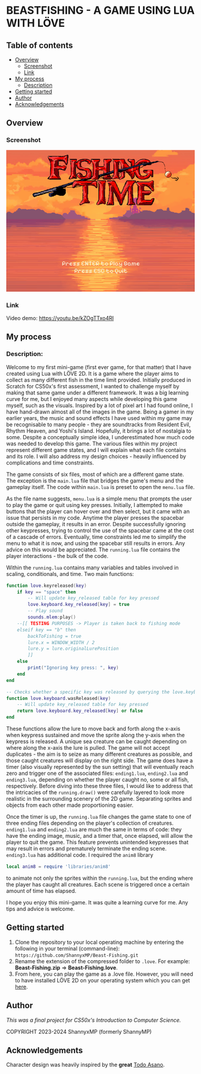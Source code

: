 # BEASTFISHING - A GAME USING LUA WITH LÖVE

## Table of contents

- [Overview](#overview)
    - [Screenshot](#screenshot) 
    - [Link](#link)
- [My process](#my-process)
    - [Description](#description)
- [Getting started](#getting-started)
- [Author](#author)
- [Acknowledgements](#acknowledgements)

## Overview

### Screenshot

![Screenshot of Beast Fishing's main menu](./sprites/menu.png)

### Link

Video demo: https://youtu.be/kZOgTTxo4RI

## My process

### Description:

Welcome to my first mini-game (first ever game, for that matter) that I have created using Lua with LÖVE 2D. It is a game where the player aims to collect as many different fish in the time limit provided. Initially produced in Scratch for CS50x's first assessment, I wanted to challenge myself by making that same game under a different framework. It was a big learning curve for me, but I enjoyed many aspects while developing this game myself, such as the visuals. Inspired by a lot of pixel art I had found online, I have hand-drawn almost all of the images in the game. Being a gamer in my earlier years, the music and sound effects I have used within my game may be recognisable to many people - they are soundtracks from Resident Evil, Rhythm Heaven, and Yoshi's Island. Hopefully, it brings a lot of nostalgia to some. Despite a conceptually simple idea, I underestimated how much code was needed to develop this game. The various files within my project represent different game states, and I will explain what each file contains and its role. I will also address my design choices - heavily influenced by complications and time constraints. 

The game consists of six files, most of which are a different game state. The exception is the `main.lua` file that bridges the game's menu and the gameplay itself. The code within `main.lua` is preset to open the `menu.lua` file. 

As the file name suggests, `menu.lua` is a simple menu that prompts the user to play the game or quit using key presses. Initially, I attempted to make buttons that the player can hover over and then select, but it came with an issue that persists in my code. Anytime the player presses the spacebar outside the gameplay, it results in an error. Despite successfully ignoring other keypresses, trying to control the use of the spacebar came at the cost of a cascade of errors. Eventually, time constraints led me to simplify the menu to what it is now, and using the spacebar still results in errors. Any advice on this would be appreciated. The `running.lua` file contains the player interactions - the bulk of the code.

Within the `running.lua` contains many variables and tables involved in scaling, conditionals, and time. Two main functions: 
```lua
function love.keyreleased(key)
    if key == "space" then
        -- Will update key_released table for key pressed
        love.keyboard.key_released[key] = true
        -- Play sound
        sounds.mlem:play()
    --[[ TESTING PURPOSES -> Player is taken back to fishing mode
    elseif key == "b" then 
        backToFishing = true
        lure.x = WINDOW_WIDTH / 2
        lure.y = lure.originalLurePosition
        ]]
    else
        print("Ignoring key press: ", key)
    end
end
```  
```lua
-- Checks whether a specific key was released by querying the love.keyboard.key_released table
function love.keyboard.wasReleased(key)
    -- Will update key_released table for key pressed
    return love.keyboard.key_released[key] or false
end
```
These functions allow the lure to move back and forth along the x-axis when keypress sustained and move the sprite along the y-axis when the keypress is released. A unique sea creature can be caught depending on where along the x-axis the lure is pulled. The game will not accept duplicates - the aim is to seize as many different creatures as possible, and those caught creatures will display on the right side. The game does have a timer (also visually represented by the sun setting) that will eventually reach zero and trigger one of the associated files: `ending1.lua`, `ending2.lua` and `ending3.lua`, depending on whether the player caught no, some or all fish, respectively. Before diving into these three files, I would like to address that the intricacies of the ```running.draw()``` were carefully layered to look more realistic in the surrounding scenery of the 2D game. Separating sprites and objects from each other made proportioning easier.

Once the timer is up, the `running.lua` file changes the game state to one of three ending files depending on the player's collection of creatures. `ending1.lua` and `ending2.lua` are much the same in terms of code: they have the ending image, music, and a timer that, once elapsed, will allow the player to quit the game. This feature prevents unintended keypresses that may result in errors and prematurely terminate the ending scene. `ending3.lua` has additional code. I required the `anim8` library 
```lua
local anim8 = require 'libraries/anim8'
``` 
to animate not only the sprites within the `running.lua`, but the ending where the player has caught all creatures. Each scene is triggered once a certain amount of time has elapsed.

I hope you enjoy this mini-game. It was quite a learning curve for me. Any tips and advice is welcome. 

## Getting started

1. Clone the repository to your local operating machine by entering the following in your terminal (command-line): `https://github.com/ShannyxMP/Beast-Fishing.git`
2. Rename the extension of the compressed folder to `.love`. For example: **Beast-Fishing.zip** => **Beast-Fishing.love**.  
3. From here, you can play the game as a .love file. However, you will need to have installed LÖVE 2D on your operating system which you can get [here](https://love2d.org/).

## Author

*This was a final project for CS50x's Introduction to Computer Science.*

COPYRIGHT 2023-2024 ShannyxMP (formerly ShannyMP)

## Acknowledgements

Character design was heavily inspired by the **great** [Todo Asano](https://dribbble.com/Todo_Asano).


